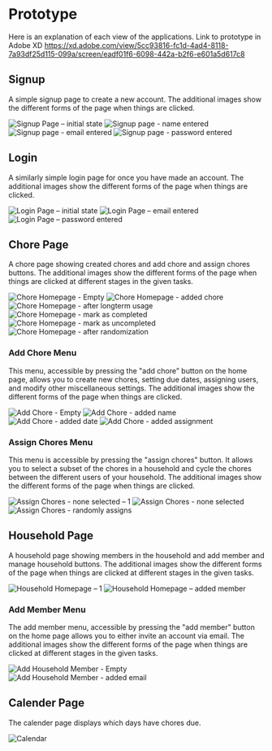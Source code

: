 # Prototype

Here is an explanation of each view of the applications. Link to prototype in Adobe XD https://xd.adobe.com/view/5cc93816-fc1d-4ad4-8118-7a93df25d115-099a/screen/eadf01f6-6098-442a-b2f6-e601a5d617c8 

## Signup

A simple signup page to create a new account. The additional images show the different forms of the page when things are clicked.

![Signup Page – initial state](https://github.com/UsabilityEngineering/ChoreNoMore/assets/111928724/b7468a5a-6a5c-436c-933d-39a32c83cee5)
![Signup page - name entered](https://github.com/UsabilityEngineering/ChoreNoMore/assets/111928724/6c0ec34a-ec19-4518-ab9e-b7f4d8fd19e2)
![Signup page - email entered](https://github.com/UsabilityEngineering/ChoreNoMore/assets/111928724/d1fb711c-7900-4015-92cf-61a23a62c644)
![Signup page - password entered](https://github.com/UsabilityEngineering/ChoreNoMore/assets/111928724/4b6afcf8-978e-4685-9b14-29a0f2c09607)

## Login

A similarly simple login page for once you have made an account. The additional images show the different forms of the page when things are clicked.

![Login Page – initial state](https://github.com/UsabilityEngineering/ChoreNoMore/assets/111928724/b7d56ef3-d58d-43a5-aa88-093d780d96f3)
![Login Page – email entered](https://github.com/UsabilityEngineering/ChoreNoMore/assets/111928724/90226269-b2df-4ec8-ac08-cbeb6666b41c)
![Login Page – password entered](https://github.com/UsabilityEngineering/ChoreNoMore/assets/111928724/4a255940-30b6-42df-8467-8cb7106d7b6f)

## Chore Page

A chore page showing created chores and add chore and assign chores buttons. The additional images show the different forms of the page when things are clicked at different stages in the given tasks.

![Chore Homepage - Empty](https://github.com/UsabilityEngineering/ChoreNoMore/assets/111928724/3eb06a84-6c6c-427e-85f8-7cf39ef0c4f3)
![Chore Homepage - added chore](https://github.com/UsabilityEngineering/ChoreNoMore/assets/111928724/2bc467ba-f9af-4076-9091-ed9932e2e075)
![Chore Homepage - after longterm usage](https://github.com/UsabilityEngineering/ChoreNoMore/assets/111928724/29e96217-e7bb-46d2-b20e-13c38002fc76)
![Chore Homepage - mark as completed](https://github.com/UsabilityEngineering/ChoreNoMore/assets/111928724/988c247a-f9e6-4584-a0d7-b9f517a60eaa)
![Chore Homepage - mark as uncompleted](https://github.com/UsabilityEngineering/ChoreNoMore/assets/111928724/77218efd-f101-4553-8266-9e5b41620bbe)
![Chore Homepage - after randomization](https://github.com/UsabilityEngineering/ChoreNoMore/assets/111928724/81c156d1-964a-46ed-a7d1-1fec3dd4712e)

### Add Chore Menu

This menu, accessible by pressing the "add chore" button on the home page, allows you to create new chores, setting due dates, assigning users, and modify other miscellaneous settings. The additional images show the different forms of the page when things are clicked.

![Add Chore - Empty](https://github.com/UsabilityEngineering/ChoreNoMore/assets/111928724/9615f08c-4ba1-42bf-a89f-48626f3dba52)
![Add Chore - added name](https://github.com/UsabilityEngineering/ChoreNoMore/assets/111928724/da42f4bd-743b-4ee6-9d7d-6d2da53d830f)
![Add Chore - added date](https://github.com/UsabilityEngineering/ChoreNoMore/assets/111928724/9447c035-6bd3-4931-8e6d-46bb66c8437a)
![Add Chore - added assignment](https://github.com/UsabilityEngineering/ChoreNoMore/assets/111928724/bf3a007f-9653-49ca-8159-0fa31855a228)

### Assign Chores Menu

This menu is accessible by pressing the "assign chores" button. It allows you to select a subset of the chores in a household and cycle the chores between the different users of your household. The additional images show the different forms of the page when things are clicked.

![Assign Chores - none selected – 1](https://github.com/UsabilityEngineering/ChoreNoMore/assets/111928724/9482a97d-67c8-4b25-8077-fca1ea3e699b)
![Assign Chores - none selected](https://github.com/UsabilityEngineering/ChoreNoMore/assets/111928724/1fce2d4c-aa83-443a-8897-d81307ab5e94)
![Assign Chores - randomly assigns](https://github.com/UsabilityEngineering/ChoreNoMore/assets/111928724/ff6f2ff2-a310-4d16-bee5-03f8374b8ae9)

## Household Page

A household page showing members in the household and add member and manage household buttons. The additional images show the different forms of the page when things are clicked at different stages in the given tasks.

![Household Homepage – 1](https://github.com/UsabilityEngineering/ChoreNoMore/assets/111928724/8bd3a355-f144-411d-97be-16954cc3b45b)
![Household Homepage – added member](https://github.com/UsabilityEngineering/ChoreNoMore/assets/111928724/d123cac7-143c-43ab-8027-9d563df4e96c)

### Add Member Menu

The add member menu, accessible by pressing the "add member" button on the home page allows you to either invite an account via email. The additional images show the different forms of the page when things are clicked at different stages in the given tasks.

![Add Household Member - Empty](https://github.com/UsabilityEngineering/ChoreNoMore/assets/111928724/81bd9460-f71a-476d-b467-7b0fe408f105)
![Add Household Member - added email](https://github.com/UsabilityEngineering/ChoreNoMore/assets/111928724/126aa1bc-9080-4684-8f80-93452245180b)

## Calender Page

The calender page displays which days have chores due.

![Calendar](https://github.com/UsabilityEngineering/ChoreNoMore/assets/111928724/39dc3fcd-e360-4906-ab32-f2e8a7247930)
